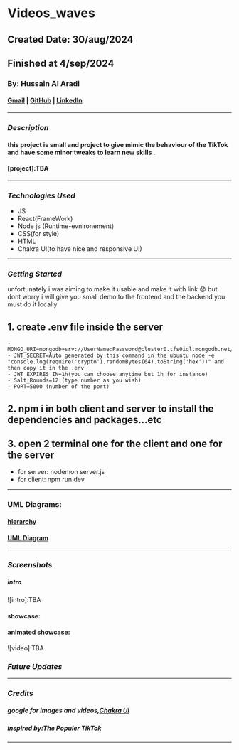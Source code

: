 # Videos_waves

## Created Date: 30/aug/2024

## Finished at 4/sep/2024

### By: Hussain Al Aradi

#### [Gmail](hussainaradi.ha@gmail.com) | [GitHub](https://github.com/HussainALAradi5) | [LinkedIn](https://www.linkedin.com/in/hussainalaradi/)

---

### **_Description_**

#### this project is small and project to give mimic the behaviour of the TikTok and have some minor tweaks to learn new skills .

#### [project]:TBA

---

### **_Technologies Used_**

- JS
- React(FrameWork)
- Node js (Runtime-evnironement)
- CSS(for style)
- HTML
- Chakra UI(to have nice and responsive UI)

---

### **_Getting Started_**

unfortunately i was aiming to make it usable and make it with link 😞 but dont worry i will give you small demo to the frontend and the backend you must do it locally

#####

## 1. create .env file inside the server

```
- MONGO_URI=mongodb+srv://UserName:Password@cluster0.tfs0iql.mongodb.net/videos_waves
- JWT_SECRET=Auto generated by this command in the ubuntu node -e "console.log(require('crypto').randomBytes(64).toString('hex'))" and then copy it in the .env
- JWT_EXPIRES_IN=1h(you can choose anytime but 1h for instance)
- Salt_Rounds=12 (type number as you wish)
- PORT=5000 (number of the port)
```

## 2. npm i in both client and server to install the dependencies and packages...etc

## 3. open 2 terminal one for the client and one for the server

- for server: nodemon server.js
- for client: npm run dev

---

### UML Diagrams:

#### [hierarchy](./client/public/Videos_Waves%20-Hierarchy_Diagram.drawio.png)

#### [UML Diagram](<./client/public/Videos_Waves%20-UML_Diagram.drawio%20(1).png>)

---

### **_Screenshots_**

##### intro

![intro]:TBA

#### showcase:

#### animated showcase:

![video]:TBA

### **_Future Updates_**

---

### **_Credits_**

##### google for images and videos,[Chakra UI](https://v2.chakra-ui.com/)

##### inspired by:The Populer TikTok

---

```

```
